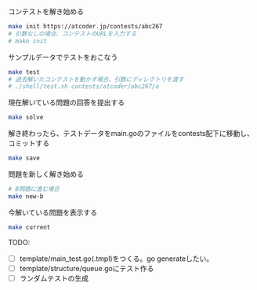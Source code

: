 
コンテストを解き始める
```bash
make init https://atcoder.jp/contests/abc267
# 引数なしの場合、コンテストのURLを入力する
# make init
```

サンプルデータでテストをおこなう
```bash
make test
# 過去解いたコンテストを動かす場合、引数にディレクトリを渡す
# ./shell/test.sh contests/atcoder/abc267/a
```

現在解いている問題の回答を提出する
```bash
make solve
```

解き終わったら、テストデータをmain.goのファイルをcontests配下に移動し、コミットする
```bash
make save
```

問題を新しく解き始める
```bash
# B問題に進む場合
make new-b
```

今解いている問題を表示する
```bash
make current
```

TODO:
- [ ] template/main_test.go(.tmpl)をつくる。go generateしたい。
- [ ] template/structure/queue.goにテスト作る
- [ ] ランダムテストの生成
